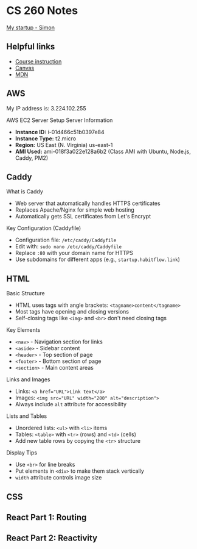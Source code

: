 # CS 260 Notes

[My startup - Simon](https://simon.cs260.click)

## Helpful links

- [Course instruction](https://github.com/webprogramming260)
- [Canvas](https://byu.instructure.com)
- [MDN](https://developer.mozilla.org)

## AWS

My IP address is: 3.224.102.255

AWS EC2 Server Setup
Server Information
- **Instance ID:** i-01d466c51b0397e84
- **Instance Type:** t2.micro
- **Region:** US East (N. Virginia) us-east-1
- **AMI Used:** ami-018f3a022e128a6b2 (Class AMI with Ubuntu, Node.js, Caddy, PM2)



## Caddy

What is Caddy
- Web server that automatically handles HTTPS certificates
- Replaces Apache/Nginx for simple web hosting
- Automatically gets SSL certificates from Let's Encrypt

Key Configuration (Caddyfile)
- Configuration file: `/etc/caddy/Caddyfile`
- Edit with: `sudo nano /etc/caddy/Caddyfile`
- Replace `:80` with your domain name for HTTPS
- Use subdomains for different apps (e.g., `startup.habitflow.link`)


## HTML


Basic Structure
- HTML uses tags with angle brackets: `<tagname>content</tagname>`
- Most tags have opening and closing versions
- Self-closing tags like `<img>` and `<br>` don't need closing tags

Key Elements
- `<nav>` - Navigation section for links
- `<aside>` - Sidebar content
- `<header>` - Top section of page
- `<footer>` - Bottom section of page
- `<section>` - Main content areas

Links and Images
- Links: `<a href="URL">Link text</a>`
- Images: `<img src="URL" width="200" alt="description">`
- Always include `alt` attribute for accessibility

Lists and Tables
- Unordered lists: `<ul>` with `<li>` items
- Tables: `<table>` with `<tr>` (rows) and `<td>` (cells)
- Add new table rows by copying the `<tr>` structure

Display Tips
- Use `<br>` for line breaks
- Put elements in `<div>` to make them stack vertically
- `width` attribute controls image size


## CSS


## React Part 1: Routing


## React Part 2: Reactivity

